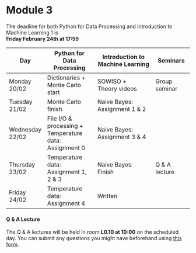 
# Module 3

The deadline for both Python for Data Processing and Introduction to Machine Learning 1 is<br>**Friday February 24th at 17:59**

| Day                | Python for<br>Data Processing      | Introduction to<br>Machine Learning | Seminars                                                       |
|--------------------|------------------------------------|-------------------------------------|----------------------------------------------------------------|
| Monday<br>20/02    | Dictionaries +<br>Monte Carlo start | SOWISO +<br>Theory videos          | Group seminar                                                  |
| Tuesday<br>21/02   | Monte Carlo finish                 | Naive Bayes: Assignment 1 & 2       |                                                                |
| Wednesday<br>22/02 | File I/O & processing +<br>Temperature data:<br>Assignment 0 | Naive Bayes: Assignment 3 & 4 |                                            |
| Thursday<br>23/02  | Temperature data:<br>Assignment 1, 2 & 3 | Naive Bayes: Finish           | Q & A lecture                                                  |
| Friday<br>24/02    | Temperature data:<br>Assignment 4  | Written                             |                                                                |



#### Q & A Lecture

The Q & A lectures will be held in room **L0.10 at 10:00** on the scheduled day. You can submit any questions you might have beforehand using [this form](https://forms.office.com/Pages/ResponsePage.aspx?id=zcrxoIxhA0S5RXb7PWh05ZTDc7biyulCvpu4U-tarWtUMlZYQUlYMFVMREdWRVVPWTNITlIxQlFUTC4u).

